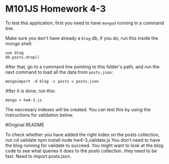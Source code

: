 # M101JS Homework 4-3

To test this application, first you need to have `mongod` running in a command line.

Make sure you don't have already a `blog` db, if you do, run this inside the mongo shell:
```
use blog
db.posts.drop()
```

After that, go to a command line pointing to this folder's path, and run the next command to load all the data from `posts.json`:

```
mongoimport -d blog -c posts < posts.json
```

After it is done, run this:

```
mongo < hw4-3.js
```

The neccesary indexes will be created. You can test this by using the instructions for validation below.

#Original README

To check whether you have added the right index on the posts collection, run
	cd validate
	npm install
	node hw4-3_validate.js
You don't need to have the blog running for validate to succeed.
You might want to look at the blog code to see what queries it does to the posts collection. they need to be fast.
Need to import posts.json.
